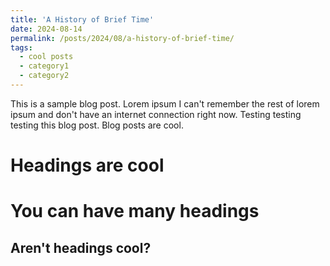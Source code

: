 ```yaml
---
title: 'A History of Brief Time'
date: 2024-08-14
permalink: /posts/2024/08/a-history-of-brief-time/
tags:
  - cool posts
  - category1
  - category2
---
```


This is a sample blog post. Lorem ipsum I can't remember the rest of lorem ipsum and don't have an internet connection right now. Testing testing testing this blog post. Blog posts are cool.

Headings are cool
======

You can have many headings
======

Aren't headings cool?
------